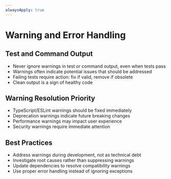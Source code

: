 ```yaml
---
alwaysApply: true
---
```


# Warning and Error Handling

## Test and Command Output

- Never ignore warnings in test or command output, even when tests pass
- Warnings often indicate potential issues that should be addressed
- Failing tests require action: fix if valid, remove if obsolete
- Clean output is a sign of healthy code

## Warning Resolution Priority

- TypeScript/ESLint warnings should be fixed immediately
- Deprecation warnings indicate future breaking changes
- Performance warnings may impact user experience
- Security warnings require immediate attention

## Best Practices

- Address warnings during development, not as technical debt
- Investigate root causes rather than suppressing warnings
- Update dependencies to resolve compatibility warnings
- Use proper error handling instead of ignoring exceptions

